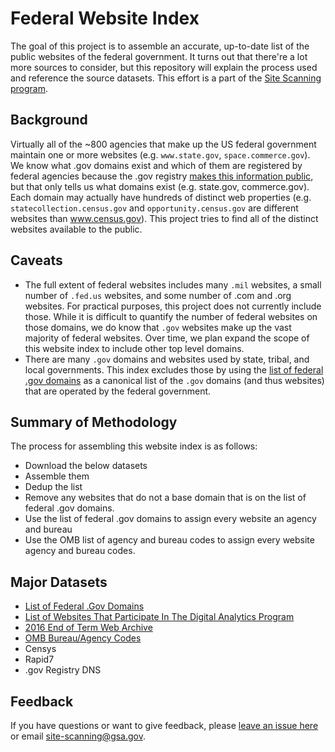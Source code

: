 # Federal Website Index

The goal of this project is to assemble an accurate, up-to-date list of the public websites of the federal government.  It turns out that there're a lot more sources to consider, but this repository will explain the process used and reference the source datasets.  This effort is a part of the [Site Scanning program](https://digital.gov/site-scanning).    

## Background

Virtually all of the ~800 agencies that make up the US federal government maintain one or more websites (e.g. `www.state.gov`, `space.commerce.gov`). We know what .gov domains exist and which of them are registered by federal agencies because the .gov registry [makes this information public](https://github.com/GSA/data/blob/master/dotgov-domains/current-federal.csv), but that only tells us what domains exist (e.g. state.gov, commerce.gov). Each domain may actually have hundreds of distinct web properties (e.g. `statecollection.census.gov` and `opportunity.census.gov` are different websites than www.census.gov).  This project tries to find all of the distinct websites available to the public.  


## Caveats
 
* The full extent of federal websites includes many `.mil` websites, a small number of `.fed.us` websites, and some number of .com and .org websites. For practical purposes, this project does not currently include those. While it is difficult to quantify the number of federal websites on those domains, we do know that `.gov` websites make up the vast majority of federal websites. Over time, we plan expand the scope of this website index to include other top level domains. 
* There are many `.gov` domains and websites used by state, tribal, and local governments. This index excludes those by using the [list of federal .gov domains](https://github.com/GSA/data/blob/master/dotgov-domains/current-federal.csv) as a canonical list of the `.gov` domains (and thus websites) that are operated by the federal government.  

## Summary of Methodology

The process for assembling this website index is as follows: 
* Download the below datasets
* Assemble them
* Dedup the list
* Remove any websites that do not a base domain that is on the list of federal .gov domains.
* Use the list of federal .gov domains to assign every website an agency and bureau
* Use the OMB list of agency and bureau codes to assign every website agency and bureau codes.  

## Major Datasets

* [List of Federal .Gov Domains](https://github.com/GSA/data/blob/master/dotgov-domains/current-federal.csv) 
* [List of Websites That Participate In The Digital Analytics Program](https://analytics.usa.gov/data/live/sites.csv) 
* [2016 End of Term Web Archive](https://github.com/end-of-term/eot2016/blob/master/seed-lists/eot_2016_bulk_seeds_test_report.txt)
* [OMB Bureau/Agency Codes](https://resources.data.gov/resources/dcat-us/#bureauCode)
* Censys 
* Rapid7
* .gov Registry DNS


## Feedback

If you have questions or want to give feedback, please [leave an issue here](https://github.com/GSA/federal-website-index/issues) or email site-scanning@gsa.gov.  
